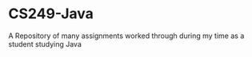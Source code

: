 # CS249-Java
A Repository of many assignments worked through during my time as a student studying Java
